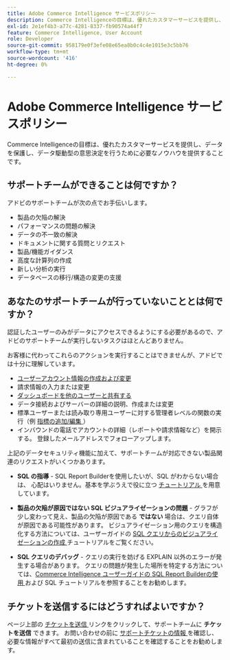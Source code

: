 ```yaml
---
title: Adobe Commerce Intelligence サービスポリシー
description: Commerce Intelligenceの目標は、優れたカスタマーサービスを提供し、データを保護し、データ駆動型の意思決定を行うために必要なノウハウを提供することです。
exl-id: 2e1ef4b3-a77c-4281-8337-fb90574a44f7
feature: Commerce Intelligence, User Account
role: Developer
source-git-commit: 958179e0f3efe08e65ea8b0c4c4e1015e3c5bb76
workflow-type: tm+mt
source-wordcount: '416'
ht-degree: 0%

---
```


# Adobe Commerce Intelligence サービスポリシー

Commerce Intelligenceの目標は、優れたカスタマーサービスを提供し、データを保護し、データ駆動型の意思決定を行うために必要なノウハウを提供することです。

## サポートチームができることは何ですか？

アドビのサポートチームが次の点でお手伝いします。

* 製品の欠陥の解決
* パフォーマンスの問題の解決
* データの不一致の解決
* ドキュメントに関する質問とリクエスト
* 製品/機能ガイダンス
* 高度な計算列の作成
* 新しい分析の実行
* データベースの移行/構造の変更の支援

## あなたのサポートチームが行っていないこととは何ですか？

認証したユーザーのみがデータにアクセスできるようにする必要があるので、アドビのサポートチームが実行しないタスクはほとんどありません。

お客様に代わってこれらのアクションを実行することはできませんが、アドビでは十分に理解しています。

* [ユーザーアカウント情報の作成および変更](/docs/commerce-business-intelligence/mbi/administrator/user-mgmt/user-management.html)
* 請求情報の入力または変更
* [ダッシュボードを他のユーザーと共有する](/docs/commerce-business-intelligence/mbi/build/dashboards/share-dashboard-with-users.html?lang=en)
* データ接続およびサーバーの詳細の説明、作成または変更
* 標準ユーザーまたは読み取り専用ユーザーに対する管理者レベルの関数の実行（例 [ 指標の追加/編集 ](/docs/commerce-business-intelligence/mbi/build/reports/ess-manage-data-metrics.html)）
* インバウンドの電話でアカウントの詳細（レポートや請求情報など）を開示する。 登録したメールアドレスでフォローアップします。

上記のデータセキュリティ機能に加えて、サポートチームが対応できない製品関連のリクエストがいくつかあります。

* **SQL の指導** - SQL Report Builderを使用したいが、SQL がわからない場合は、 心配はいりません。基本を学ぶうえで役に立つ [ チュートリアル ](/docs/commerce-business-intelligence/mbi/analyze/sql/sql-rpt-bldr.html) を用意しています。

* **製品の欠陥が原因ではない SQL ビジュアライゼーションの問題** - グラフが少し変わって見え、製品の欠陥が原因である **ではない** 場合は、クエリ自体が原因である可能性があります。 ビジュアライゼーション用のクエリを構造化する方法については、ユーザーガイドの [SQL クエリからのビジュアライゼーションの作成 ](/docs/commerce-business-intelligence/mbi/tutorials/create-visuals-from-sql.html) チュートリアルをご覧ください。
* **SQL クエリのデバッグ** - クエリの実行を妨げる EXPLAIN 以外のエラーが発生する場合があります。 クエリの問題が発生した場所を特定する方法については、[Commerce Intelligence ユーザーガイドの SQL Report Builderの使用 ](/docs/commerce-business-intelligence/mbi/analyze/sql/sql-rpt-bldr.html) および SQL チュートリアルを参照することをお勧めします。

## チケットを送信するにはどうすればよいですか？

ページ上部の [ チケットを送信 ](/help/help-center-guide/help-center/magento-help-center-user-guide.md#submit-ticket) リンクをクリックして、サポートチームに **チケットを送信** できます。 お問い合わせの前に [ サポートチケットの情報 ](/help/help-center-guide/help-center/magento-help-center-user-guide.md#info-in-support-ticket) を確認し、必要な情報がすべて最初の送信に含まれていることを確認することをお勧めします。
